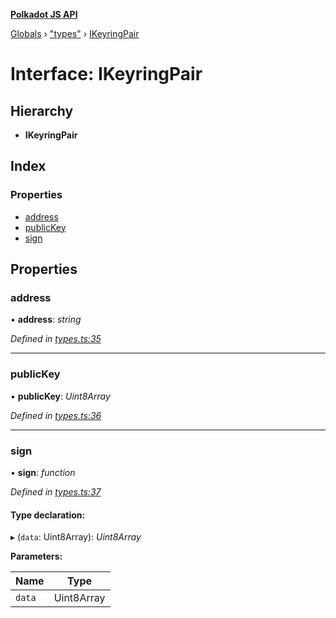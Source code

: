 **[Polkadot JS API](../README.md)**

[Globals](../globals.md) › [&quot;types&quot;](../modules/_types_.md) › [IKeyringPair](_types_.ikeyringpair.md)

# Interface: IKeyringPair

## Hierarchy

* **IKeyringPair**

## Index

### Properties

* [address](_types_.ikeyringpair.md#address)
* [publicKey](_types_.ikeyringpair.md#publickey)
* [sign](_types_.ikeyringpair.md#sign)

## Properties

###  address

• **address**: *string*

*Defined in [types.ts:35](https://github.com/polkadot-js/api/blob/b62b1b2/packages/types/src/types.ts#L35)*

___

###  publicKey

• **publicKey**: *Uint8Array*

*Defined in [types.ts:36](https://github.com/polkadot-js/api/blob/b62b1b2/packages/types/src/types.ts#L36)*

___

###  sign

• **sign**: *function*

*Defined in [types.ts:37](https://github.com/polkadot-js/api/blob/b62b1b2/packages/types/src/types.ts#L37)*

#### Type declaration:

▸ (`data`: Uint8Array): *Uint8Array*

**Parameters:**

Name | Type |
------ | ------ |
`data` | Uint8Array |
